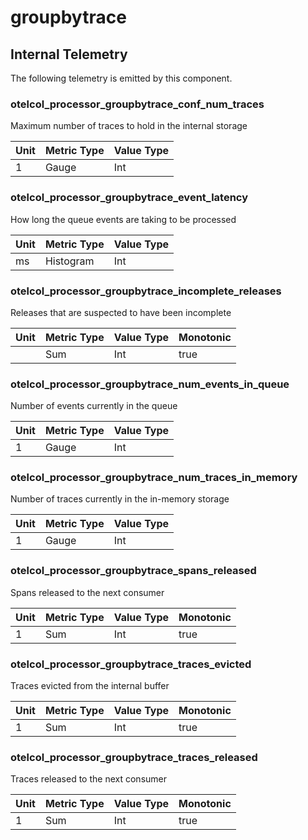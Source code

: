 [comment]: <> (Code generated by mdatagen. DO NOT EDIT.)

# groupbytrace

## Internal Telemetry

The following telemetry is emitted by this component.

### otelcol_processor_groupbytrace_conf_num_traces

Maximum number of traces to hold in the internal storage

| Unit | Metric Type | Value Type |
| ---- | ----------- | ---------- |
| 1 | Gauge | Int |

### otelcol_processor_groupbytrace_event_latency

How long the queue events are taking to be processed

| Unit | Metric Type | Value Type |
| ---- | ----------- | ---------- |
| ms | Histogram | Int |

### otelcol_processor_groupbytrace_incomplete_releases

Releases that are suspected to have been incomplete

| Unit | Metric Type | Value Type | Monotonic |
| ---- | ----------- | ---------- | --------- |
| <nil> | Sum | Int | true |

### otelcol_processor_groupbytrace_num_events_in_queue

Number of events currently in the queue

| Unit | Metric Type | Value Type |
| ---- | ----------- | ---------- |
| 1 | Gauge | Int |

### otelcol_processor_groupbytrace_num_traces_in_memory

Number of traces currently in the in-memory storage

| Unit | Metric Type | Value Type |
| ---- | ----------- | ---------- |
| 1 | Gauge | Int |

### otelcol_processor_groupbytrace_spans_released

Spans released to the next consumer

| Unit | Metric Type | Value Type | Monotonic |
| ---- | ----------- | ---------- | --------- |
| 1 | Sum | Int | true |

### otelcol_processor_groupbytrace_traces_evicted

Traces evicted from the internal buffer

| Unit | Metric Type | Value Type | Monotonic |
| ---- | ----------- | ---------- | --------- |
| 1 | Sum | Int | true |

### otelcol_processor_groupbytrace_traces_released

Traces released to the next consumer

| Unit | Metric Type | Value Type | Monotonic |
| ---- | ----------- | ---------- | --------- |
| 1 | Sum | Int | true |
